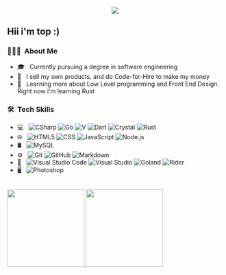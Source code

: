 
<p align="center">
<img src="https://media0.giphy.com/media/QIXbxMLP0eg9Vblgjm/giphy.gif?cid=ecf05e47wfesrfa2ogxj1k1z7y6mpza4hgtwu550yem391qu&rid=giphy.gif&ct=g"/>
</p>

<h2> Hii i'm top :) </h2>

<h3> 👨🏻‍💻 &nbsp;About Me </h3>

- 🎓 &nbsp; Currently pursuing a degree in software engineering
- 💼 &nbsp; I sell my own products, and do Code-for-Hire to make my money
- 🌱 &nbsp; Learning more about Low Level programming and Front End Design. Right now i'm learning Rust

<h3> 🛠 &nbsp;Tech Skills</h3>

- 💻 &nbsp;
  ![CSharp](https://img.shields.io/badge/-CSharp-333333?style=flat&logo=Csharp&logoColor=#ffffff)
  ![Go](https://img.shields.io/badge/-Go-333333?style=flat&logo=Go&logoColor=8af3ff)
  ![V](https://img.shields.io/badge/-Vlang-333333?style=flat&logo=V&logoColor=0096FF)
  ![Dart](https://img.shields.io/badge/-Dart-333333?style=flat&logo=dart&logoColor=00FFFF)
  ![Crystal](https://img.shields.io/badge/-Crystal-333333?style=flat&logo=crystal&logoColor=000000)
  ![Rust](https://img.shields.io/badge/-Rust-333333?style=flat&logo=rust&logoColor=FFA500)
- 🌐 &nbsp;
  ![HTML5](https://img.shields.io/badge/-HTML5-333333?style=flat&logo=HTML5)
  ![CSS](https://img.shields.io/badge/-CSS-333333?style=flat&logo=CSS3&logoColor=1572B6)
  ![JavaScript](https://img.shields.io/badge/-JavaScript-333333?style=flat&logo=javascript)
  ![Node.js](https://img.shields.io/badge/-Node.js-333333?style=flat&logo=node.js)
- 🛢 &nbsp;
  ![MySQL](https://img.shields.io/badge/-MySQL-333333?style=flat&logo=mysql)
- ⚙️ &nbsp;
  ![Git](https://img.shields.io/badge/-Git-333333?style=flat&logo=git)
  ![GitHub](https://img.shields.io/badge/-GitHub-333333?style=flat&logo=github)
  ![Markdown](https://img.shields.io/badge/-Markdown-333333?style=flat&logo=markdown)
- 🔧 &nbsp;
  ![Visual Studio Code](https://img.shields.io/badge/-Visual%20Studio%20Code-333333?style=flat&logo=visual-studio-code&logoColor=007ACC)
  ![Visual Studio](https://img.shields.io/badge/-Visual%20Studio-333333?style=flat&logo=visual-studio&logoColor=992bff)
  ![Goland](https://img.shields.io/badge/-Goland-333333?style=flat&logo=goland&logoColor=00FFFF)
  ![Rider](https://img.shields.io/badge/-Rider-333333?style=flat&logo=rider&logoColor=8aa1ff)
- 🖥 &nbsp;
  ![Photoshop](https://img.shields.io/badge/-Photoshop-333333?style=flat&logo=adobe-photoshop)
<br/>

<a href="https://github.com/Minagoroshi">
  <img height="180em" src="https://github-readme-stats.vercel.app/api?username=Minagoroshi&theme=buefy&show_icons=true" />
  <img height="180em" src="https://github-readme-stats.vercel.app/api/top-langs/?username=Minagoroshi&theme=buefy&layout=compact" />
</a>

<br/>
